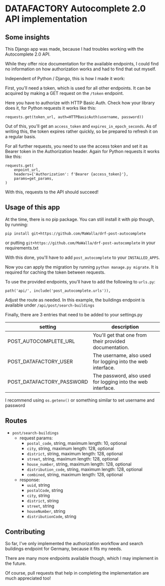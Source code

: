 # DATAFACTORY Autocomplete 2.0 API implementation

## Some insights

This Django app was made, because I had troubles working with the Autocomplete 2.0 API.

While they offer nice documentation for the available endpoints, I could find no information on how authorization works and had to find that out myself.

Independent of Python / Django, this is how I made it work:

First, you'll need a token, which is used for all other endpoints. It can be acquired by making a GET request on the `/token` endpoint.

Here you have to authorize with HTTP Basic Auth. Check how your library does it, for Python requests it works like this:

```
requests.get(token_url, auth=HTTPBasicAuth(username, password))
```

Out of this, you'll get an `access_token` and `expires_in_epoch_seconds`. As of writing this, the token expires rather quickly, so be prepared to refresh it on a regular basis.

For all further requests, you need to use the access token and set it as Bearer token in the Authorization header. Again for Python requests it works like this:

```
requests.get(
    enpoint_url,
    headers={'Authorization': f'Bearer {access_token}'},
    params=get_params,
)
```

With this, requests to the API should succeed!

## Usage of this app

At the time, there is no pip package. You can still install it with pip though, by running: 

`pip install git+https://github.com/MaWalla/drf-post-autocomplete`

or putting `git+https://github.com/MaWalla/drf-post-autocomplete` in your requirements.txt

With this done, you'll have to add `post_autocomplete` to your `INSTALLED_APPS`.

Now you can apply the migration by running `python manage.py migrate`. It is required for caching the token between requests.

To use the provided endpoints, you'll have to add the following to `urls.py`:

`path('api/', include('post_autocomplete.urls')),`

Adjust the route as needed. In this example, the buildings endpoint is available under `/api/post/search-buildings`

Finally, there are 3 entries that need to be added to your settings.py

| setting                   | description                                                 |
|---------------------------|-------------------------------------------------------------|
| POST_AUTOCOMPLETE_URL     | You'll get that one from their provided documentation.      |
| POST_DATAFACTORY_USER     | The username, also used for logging into the web interface. |
| POST_DATAFACTORY_PASSWORD | The password, also used for logging into the web interface. |

I recommend using `os.getenv()` or something similar to set username and password

## Routes

  - `post/search-buildings`
    - request params:
      - `postal_code`, string, maximum length: 10, optional
      - `city`, string, maximum length: 128, optional
      - `district`, string, maximum length: 128, optional
      - `street`, string, maximum length: 128, optional
      - `house_number`, string, maximum length: 128, optional
      - `distribution_code`, string, maximum length: 128, optional
      - `combined`, string, maximum length: 128, optional
    - response:
      - `uuid`, string
      - `postalCode`, string
      - `city`, string
      - `district`, string
      - `street`, string
      - `houseNumber`, string
      - `distributionCode`, string

## Contributing

So far, I've only implemented the authorization workflow and search buildings endpoint for Germany, because it fits my needs.

There are many more endpoints available though, which I may implement in the future. 

Of course, pull requests that help in completing the implementation are much appreciated too!

